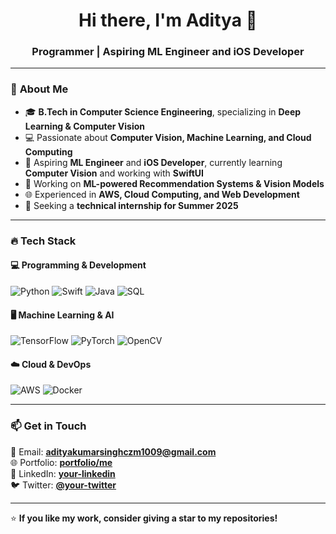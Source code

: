 <h1 align="center">Hi there, I'm Aditya 👋</h1>
<h3 align="center">Programmer | Aspiring ML Engineer and iOS Developer</h3>

---

### 🚀 **About Me**
- 🎓 **B.Tech in Computer Science Engineering**, specializing in **Deep Learning & Computer Vision**  
- 💻 Passionate about **Computer Vision, Machine Learning, and Cloud Computing**  
- 📱 Aspiring **ML Engineer** and **iOS Developer**, currently learning **Computer Vision** and working with **SwiftUI**  
- 🔬 Working on **ML-powered Recommendation Systems & Vision Models**  
- 🌐 Experienced in **AWS, Cloud Computing, and Web Development**  
- 🎯 Seeking a **technical internship for Summer 2025**  

---

### 🔥 **Tech Stack**
#### **💻 Programming & Development**
![Python](https://img.shields.io/badge/-Python-3776AB?style=flat&logo=python&logoColor=white)
![Swift](https://img.shields.io/badge/-Swift-FA7343?style=flat&logo=swift&logoColor=white)
![Java](https://img.shields.io/badge/-Java-007396?style=flat&logo=java&logoColor=white)
![SQL](https://img.shields.io/badge/-SQL-4479A1?style=flat&logo=mysql&logoColor=white)

#### **🖥️ Machine Learning & AI**
![TensorFlow](https://img.shields.io/badge/-TensorFlow-FF6F00?style=flat&logo=tensorflow&logoColor=white)
![PyTorch](https://img.shields.io/badge/-PyTorch-EE4C2C?style=flat&logo=pytorch&logoColor=white)
![OpenCV](https://img.shields.io/badge/-OpenCV-5C3EE8?style=flat&logo=opencv&logoColor=white)

#### **☁️ Cloud & DevOps**
![AWS](https://img.shields.io/badge/-AWS-232F3E?style=flat&logo=amazon-aws&logoColor=white)
![Docker](https://img.shields.io/badge/-Docker-2496ED?style=flat&logo=docker&logoColor=white)

---

### 📫 **Get in Touch**
📧 Email: **adityakumarsinghczm1009@gmail.com**  
🌐 Portfolio: **[portfolio/me](https://adityakumar1009.github.io/portfolio/)**  
💼 LinkedIn: **[your-linkedin](https://linkedin.com/in/your-linkedin)**  
🐦 Twitter: **[@your-twitter](https://twitter.com/your-twitter)**  

---

⭐ **If you like my work, consider giving a star to my repositories!**  

